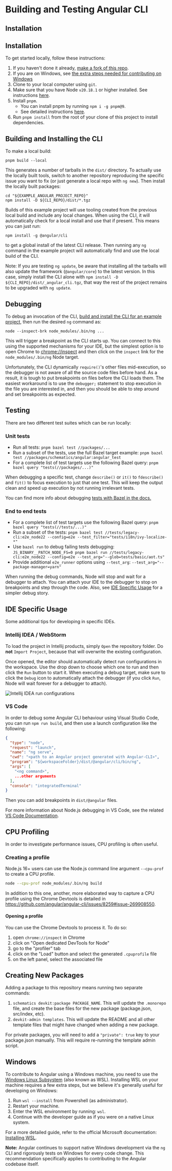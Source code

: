 # Building and Testing Angular CLI

## Installation
## Installation
To get started locally, follow these instructions:

1. If you haven't done it already, [make a fork of this repo](https://github.com/angular/angular-cli/fork).
2. If you are on Windows, see [the extra steps needed for contributing on Windows](#windows)
3. Clone to your local computer using `git`.
4. Make sure that you have Node `v20.18.1` or higher installed. See instructions [here](https://nodejs.org/en/download/).
5. Install `pnpm`.
   - You can install pnpm by running `npm i -g pnpm@9`.
   - See detailed instructions [here](https://pnpm.io/installation).
6. Run `pnpm install` from the root of your clone of this project to install dependencies.

## Building and Installing the CLI

To make a local build:

```shell
pnpm build --local
```

This generates a number of tarballs in the `dist/` directory. To actually use
the locally built tools, switch to another repository reproducing the specific
issue you want to fix (or just generate a local repo with `ng new`). Then
install the locally built packages:

```shell
cd "${EXAMPLE_ANGULAR_PROJECT_REPO}"
npm install -D ${CLI_REPO}/dist/*.tgz
```

Builds of this example project will use tooling created from the previous local
build and include any local changes. When using the CLI, it will automatically
check for a local install and use that if present. This means you can just run:

```shell
npm install -g @angular/cli
```

to get a global install of the latest CLI release. Then running any `ng` command
in the example project will automatically find and use the local build of the
CLI.

Note: If you are testing `ng update`, be aware that installing all the tarballs
will also update the framework (`@angular/core`) to the latest version. In this
case, simply install the CLI alone with
`npm install -D ${CLI_REPO}/dist/_angular_cli.tgz`, that way the rest of the
project remains to be upgraded with `ng update`.

## Debugging

To debug an invocation of the CLI, [build and install the CLI for an example
project](#building-and-installing-the-cli), then run the desired `ng` command
as:

```shell
node --inspect-brk node_modules/.bin/ng ...
```

This will trigger a breakpoint as the CLI starts up. You can connect to this
using the supported mechanisms for your IDE, but the simplest option is to open
Chrome to [chrome://inspect](chrome://inspect) and then click on the `inspect`
link for the `node_modules/.bin/ng` Node target.

Unfortunately, the CLI dynamically `require()`'s other files mid-execution, so
the debugger is not aware of all the source code files before hand. As a result,
it is tough to put breakpoints on files before the CLI loads them. The easiest
workaround is to use the `debugger;` statement to stop execution in the file you
are interested in, and then you should be able to step around and set breakpoints
as expected.

## Testing

There are two different test suites which can be run locally:

### Unit tests

- Run all tests: `pnpm bazel test //packages/...`
- Run a subset of the tests, use the full Bazel target example: `pnpm bazel test //packages/schematics/angular:angular_test`
- For a complete list of test targets use the following Bazel query: `pnpm bazel query "tests(//packages/...)"`

When debugging a specific test, change `describe()` or `it()` to `fdescribe()`
and `fit()` to focus execution to just that one test. This will keep the output clean and speed up execution by not running irrelevant tests.

You can find more info about debugging [tests with Bazel in the docs.](https://github.com/angular/angular-cli/blob/main/docs/process/bazel.md#debugging-jasmine_node_test)

### End to end tests

- For a complete list of test targets use the following Bazel query: `pnpm bazel query "tests(//tests/...)"`
- Run a subset of the tests: `pnpm bazel test //tests/legacy-cli:e2e_node22 --config=e2e --test_filter="tests/i18n/ivy-localize-*"`
- Use `bazel run` to debug failing tests debugging: `JS_BINARY__PATCH_NODE_FS=0 pnpm bazel run //tests/legacy-cli:e2e_node22 --config=e2e --test_arg="--glob=tests/basic/aot.ts"`
- Provide additional `e2e_runner` options using `--test_arg`: `--test_arg="--package-manager=yarn"`

When running the debug commands, Node will stop and wait for a debugger to attach.
You can attach your IDE to the debugger to stop on breakpoints and step through the code. Also, see [IDE Specific Usage](#ide-specific-usage) for a
simpler debug story.

## IDE Specific Usage

Some additional tips for developing in specific IDEs.

### Intellij IDEA / WebStorm

To load the project in Intellij products, simply `Open` the repository folder.
Do **not** `Import Project`, because that will overwrite the existing
configuration.

Once opened, the editor should automatically detect run configurations in the
workspace. Use the drop down to choose which one to run and then click the `Run`
button to start it. When executing a debug target, make sure to click the
`Debug` icon to automatically attach the debugger (if you click `Run`, Node will
wait forever for a debugger to attach).

![Intellij IDEA run configurations](images/run-configurations.png)

### VS Code

In order to debug some Angular CLI behaviour using Visual Studio Code, you can run `npm run build`, and then use a launch configuration like the following:

```json
{
  "type": "node",
  "request": "launch",
  "name": "ng serve",
  "cwd": "<path to an Angular project generated with Angular-CLI>",
  "program": "${workspaceFolder}/dist/@angular/cli/bin/ng",
  "args": [
    "<ng command>",
    ...other arguments
  ],
  "console": "integratedTerminal"
}
```

Then you can add breakpoints in `dist/@angular` files.

For more information about Node.js debugging in VS Code, see the related [VS Code Documentation](https://code.visualstudio.com/docs/nodejs/nodejs-debugging).

## CPU Profiling

In order to investigate performance issues, CPU profiling is often useful.

### Creating a profile

Node.js 16+ users can use the Node.js command line argument `--cpu-prof` to create a CPU profile.

```bash
node --cpu-prof node_modules/.bin/ng build
```

In addition to this one, another, more elaborated way to capture a CPU profile using the Chrome Devtools is detailed in https://github.com/angular/angular-cli/issues/8259#issue-269908550.

#### Opening a profile

You can use the Chrome Devtools to process it. To do so:

1. open `chrome://inspect` in Chrome
1. click on "Open dedicated DevTools for Node"
1. go to the "profiler" tab
1. click on the "Load" button and select the generated `.cpuprofile` file
1. on the left panel, select the associated file

## Creating New Packages

Adding a package to this repository means running two separate commands:

1. `schematics devkit:package PACKAGE_NAME`. This will update the `.monorepo` file, and create the
   base files for the new package (package.json, src/index, etc).
1. `devkit-admin templates`. This will update the README and all other template files that might
   have changed when adding a new package.

For private packages, you will need to add a `"private": true` key to your package.json manually.
This will require re-running the template admin script.

## Windows

To contribute to Angular using a Windows machine, you need to use the [Windows Linux Subsystem](https://learn.microsoft.com/en-us/windows/wsl/about) (also known as WSL).
Installing WSL on your machine requires a few extra steps, but we believe it's generally useful for developing on Windows:

1.  Run `wsl --install` from Powershell (as administrator).
2.  Restart your machine.
3.  Enter the WSL environment by running: `wsl`.
4.  Continue with the developer guide as if you were on a native Linux system.

For a more detailed guide, refer to the official Microsoft documentation: [Installing WSL](https://learn.microsoft.com/en-us/windows/wsl/install).

**Note:** Angular continues to support native Windows development via the `ng` CLI and rigorously tests on Windows for every code change. This recommendation specifically applies to contributing to the Angular codebase itself.
